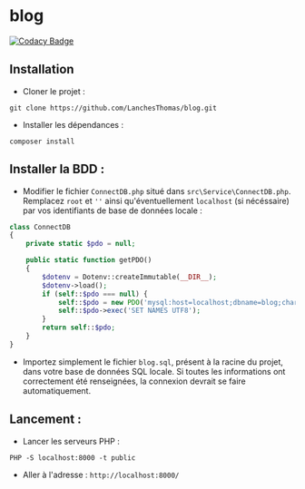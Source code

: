 # blog

[![Codacy Badge](https://app.codacy.com/project/badge/Grade/488b312a81ee4b34aefb38434234588a)](https://app.codacy.com/gh/LanchesThomas/blog/dashboard?utm_source=gh&utm_medium=referral&utm_content=&utm_campaign=Badge_grade)


## Installation
- Cloner le projet : 
```shell
git clone https://github.com/LanchesThomas/blog.git
```
- Installer les dépendances : 
```shell
composer install
```

## Installer la BDD :
- Modifier le fichier `ConnectDB.php` situé dans `src\Service\ConnectDB.php`. Remplacez `root` et `''` ainsi qu'éventuellement `localhost` (si nécéssaire) par vos identifiants de base de données locale :
```php
class ConnectDB
{
    private static $pdo = null;

    public static function getPDO()
    {
        $dotenv = Dotenv::createImmutable(__DIR__);
        $dotenv->load();    
        if (self::$pdo === null) {
            self::$pdo = new PDO('mysql:host=localhost;dbname=blog;charset=UTF8', 'root', '', array(PDO::ATTR_DEFAULT_FETCH_MODE => PDO::FETCH_ASSOC, PDO::ATTR_ERRMODE => PDO::ERRMODE_EXCEPTION));
            self::$pdo->exec('SET NAMES UTF8');
        }
        return self::$pdo;
    }
}
```
- Importez simplement le fichier `blog.sql`, présent à la racine du projet, dans votre base de données SQL locale. Si toutes les informations ont correctement été renseignées, la connexion devrait se faire automatiquement.

## Lancement :

- Lancer les serveurs PHP : 
```shell
PHP -S localhost:8000 -t public
```
- Aller à l'adresse : `http://localhost:8000/`
